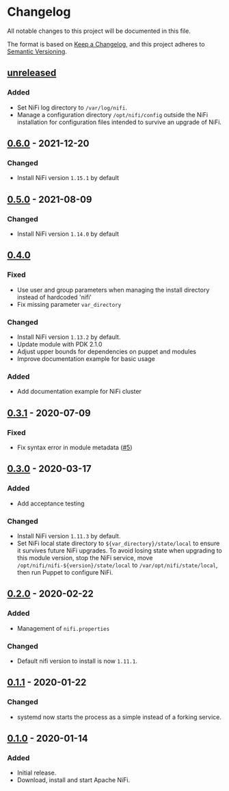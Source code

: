 # Changelog

All notable changes to this project will be documented in this file.

The format is based on [Keep a Changelog](https://keepachangelog.com/en/1.0.0/),
and this project adheres to [Semantic Versioning](https://semver.org/spec/v2.0.0.html).

## [unreleased]
### Added
- Set NiFi log directory to `/var/log/nifi`.
- Manage a configuration directory `/opt/nifi/config` outside the NiFi
  installation for configuration files intended to survive an upgrade of NiFi.

## [0.6.0] - 2021-12-20
### Changed
- Install NiFi version `1.15.1` by default

## [0.5.0] - 2021-08-09

### Changed
- Install NiFi version `1.14.0` by default

## [0.4.0]

### Fixed
- Use user and group parameters when managing the install directory instead of hardcoded 'nifi'
- Fix missing parameter `var_directory`

### Changed
- Install NiFi version `1.13.2` by default.
- Update module with PDK 2.1.0
- Adjust upper bounds for dependencies on puppet and modules
- Improve documentation example for basic usage

### Added
- Add documentation example for NiFi cluster

## [0.3.1] - 2020-07-09

### Fixed

  * Fix syntax error in module metadata ([#5])

## [0.3.0] - 2020-03-17

### Added

* Add acceptance testing

### Changed

* Install NiFi version `1.11.3` by default.
* Set NiFi local state directory to `${var_directory}/state/local` to
  ensure it survives future NiFi upgrades. To avoid losing state when
  upgrading to this module version, stop the NiFi service, move
  `/opt/nifi/nifi-${version}/state/local` to
  `/var/opt/nifi/state/local`, then run Puppet to configure NiFi.

## [0.2.0] - 2020-02-22

### Added

* Management of `nifi.properties`

### Changed

* Default nifi version to install is now `1.11.1`.

## [0.1.1] - 2020-01-22

### Changed

* systemd now starts the process as a simple instead of a forking
  service.

## [0.1.0] - 2020-01-14

### Added

* Initial release.
* Download, install and start Apache NiFi.


[unreleased]: https://github.com/ssm/ssm-nifi/compare/0.6.0...main
[0.6.0]: https://github.com/ssm/ssm-nifi/compare/0.6.0...0.6.0
[0.5.0]: https://github.com/ssm/ssm-nifi/compare/0.4.0...0.5.0
[0.4.0]: https://github.com/ssm/ssm-nifi/compare/0.3.1...0.4.0
[0.3.1]: https://github.com/ssm/ssm-nifi/compare/0.3.0...0.3.1
[0.3.0]: https://github.com/ssm/ssm-nifi/compare/0.2.0...0.3.0
[0.2.0]: https://github.com/ssm/ssm-nifi/compare/0.1.1...0.2.0
[0.1.1]: https://github.com/ssm/ssm-nifi/compare/0.1.0...0.1.1
[0.1.0]: https://github.com/ssm/ssm-nifi/commits/0.1.0

[#5]: https://github.com/ssm/ssm-nifi/pull/5
